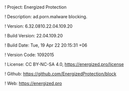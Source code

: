 ! Project: Energized Protection

! Description: ad.porn.malware blocking.

! Version: 6.32.0810.22.04.109.20

! Build Version: 22.04.109.20

! Build Date: Tue, 19 Apr 22 20:15:31 +06

! Version Code: 1092015

! License: CC BY-NC-SA 4.0, https://energized.pro/license

! Github: https://github.com/EnergizedProtection/block

! Web: https://energized.pro
